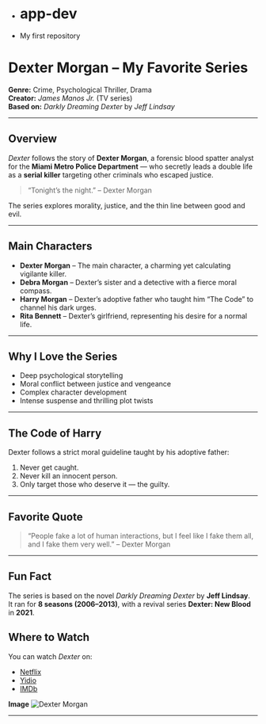 - # app-dev
- My first repository
  
# **Dexter Morgan** – My Favorite Series

**Genre:** Crime, Psychological Thriller, Drama  
**Creator:** *James Manos Jr.* (TV series)  
**Based on:** *Darkly Dreaming Dexter* by *Jeff Lindsay*  

---

## Overview

*Dexter* follows the story of **Dexter Morgan**, a forensic blood spatter analyst for the **Miami Metro Police Department** — who secretly leads a double life as a **serial killer** targeting other criminals who escaped justice.  

> “Tonight’s the night.” – Dexter Morgan

The series explores morality, justice, and the thin line between good and evil.

---

## Main Characters

- **Dexter Morgan** – The main character, a charming yet calculating vigilante killer.  
- **Debra Morgan** – Dexter’s sister and a detective with a fierce moral compass.  
- **Harry Morgan** – Dexter’s adoptive father who taught him “The Code” to channel his dark urges.  
- **Rita Bennett** – Dexter’s girlfriend, representing his desire for a normal life.

---

## Why I Love the Series

- Deep psychological storytelling  
- Moral conflict between justice and vengeance  
- Complex character development  
- Intense suspense and thrilling plot twists  

---

## The Code of Harry

Dexter follows a strict moral guideline taught by his adoptive father:

1. Never get caught.  
2. Never kill an innocent person.  
3. Only target those who deserve it — the guilty.

---

## Favorite Quote

> “People fake a lot of human interactions, but I feel like I fake them all, and I fake them very well.” – Dexter Morgan

---

## Fun Fact

The series is based on the novel *Darkly Dreaming Dexter* by **Jeff Lindsay**.  
It ran for **8 seasons (2006–2013)**, with a revival series **Dexter: New Blood** in **2021**.

## Where to Watch
You can watch *Dexter* on:
- [Netflix](https://www.netflix.com/ph-en/)
- [Yidio](https://www.yidio.com/show/dexter)
- [IMDb](https://www.imdb.com/?ref_=tt_nv_home)

**Image**
![Dexter Morgan](https://cfm.yidio.com/images/tv/160/poster-360x540.jpg)

---
